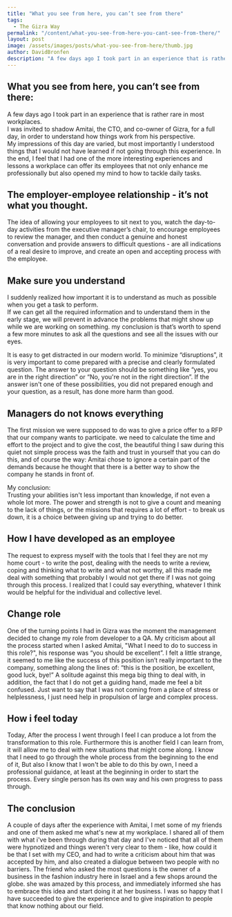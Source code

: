 ```yaml
---
title: "What you see from here, you can’t see from there"
tags:
  - The Gizra Way  
permalink: "/content/what-you-see-from-here-you-cant-see-from-there/"  
layout: post  
image: /assets/images/posts/what-you-see-from-here/thumb.jpg    
author: DavidBronfen  
description: "A few days ago I took part in an experience that is rather rare in most workplaces."
---
```



## What you see from here, you can’t see from there:

A few days ago I took part in an experience that is rather rare in most workplaces.  
I was invited to shadow Amitai, the CTO, and co-owner of Gizra, for a full day, in order to understand how things work from his perspective.  
My impressions of this day are varied, but most importantly I understood things that I would not have learned if not going through this experience. In the end, I feel that I had one of the more interesting experiences and lessons a workplace can offer its employees that not only enhance me professionally but also opened my mind to how to tackle daily tasks.

## The employer-employee relationship - it’s not what you thought.

The idea of allowing your employees to sit next to you, watch the day-to-day activities from the executive manager’s chair, to encourage employees to review the manager, and then conduct a genuine and honest conversation and provide answers to difficult questions - are all indications of a real desire to improve, and create an open and accepting process with the employee.

## Make sure you understand

I suddenly realized how important it is to understand as much as possible when you get a task to perform.  
If we can get all the required information and to understand them in the early stage, we will prevent in advance the problems that might show up while we are working on something. my conclusion is that’s worth to spend a few more minutes to ask all the questions and see all the issues with our eyes.

It is easy to get distracted in our modern world. To minimize “disruptions”, it is very important to come prepared with a precise and clearly formulated question. The answer to your question should be something like “yes, you are in the right direction” or “No, you're not in the right direction”. If the answer isn't one of these possibilities, you did not prepared enough and your question, as a result, has done more harm than good.


## Managers do not knows everything
The first mission we were supposed to do was to give a price offer to a RFP that our company wants to participate. we need to calculate the time and effort to the project and to give the cost, the beautiful thing I saw during this quiet not simple process was the faith and trust in yourself that you can do this, and of course the way: Amitai chose to ignore a certain part of the demands because he thought that there is a better way to show the company he stands in front of.

My conclusion:  
Trusting your abilities isn't less important than knowledge, if not even a whole lot more.
The power and strength is not to give a count and meaning to the lack of things, or the missions that requires a lot of effort - to break us down, it is a choice between giving up and trying to do better.


## How I have developed as an employee
The request to express myself with the tools that I feel they are not my home court - to write the post, dealing with the needs to write a review, coping and thinking what to write and what not worthy, all this made me deal with something that probably I would not get there if I was not going through this process. I realized that I could say everything, whatever I think would be helpful for the individual and collective level.

## Change role
One of the turning points I had in Gizra was the moment the management decided to change my role from developer to a QA. 
My criticism about all the process started when I asked Amitai, "What I need to do to success in this role?", his response was “you should be excellent”.
I felt a little strange, it seemed to me like the success of this position isn’t really important to the company, something along the lines of: “this is the position, be excellent, good luck, bye!”
A solitude against this mega big thing to deal with, in addition, the fact that I do not get a guiding hand, made me feel a bit confused.
Just want to say that I was not coming from a place of stress or helplessness, I just need help in propulsion of large and complex process.

## How i feel today
Today, After the process I went through I feel I can produce a lot from the transformation to this role.
Furthermore this is another field I can learn from, it will allow me to deal with new situations that might come along. 
I know that I need to go through the whole process from the beginning to the end of it, 
But also I know that I won't be able to do this by own, I need a professional guidance, at least at the beginning in order to start the process. 
Every single person has its own way and his own progress to pass through.

## The conclusion
A couple of days after the experience with Amitai, I met some of my friends and one of them asked me what's new at my workplace.
I shared all of them with what i've been through during that day and I've noticed that all of them were hypnotized and things weren't very clear to them - like, how could it be that I set with my CEO, and had to write a criticism about him that was accepted by him, and also created a dialogue between two people with no barriers.
The friend who asked the most questions is the owner of a business in the fashion industry here in Israel and a few shops around the globe. she was amazed by this process, and immediately informed she has to embrace this idea and start doing it at her business. I was so happy that I have succeeded to give the experience and to give inspiration to people that know nothing about our field.

